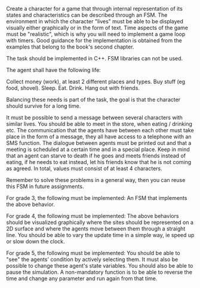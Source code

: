 Create a character for a game that through internal representation of its states and characteristics can be described through an FSM. The environment in which the character "lives" must be able to be displayed visually either graphically or in the form of text. Time aspects of the game must be "realistic", which is why you will need to implement a game loop with timers.
Good guidance for the implementation is obtained from the examples that belong to the book's second chapter.

The task should be implemented in C++. FSM libraries can not be used.

The agent shall have the following life:

Collect money (work), at least 2 different places and types.
Buy stuff (eg food, shovel).
Sleep.
Eat.
Drink.
Hang out with friends.

Balancing these needs is part of the task, the goal is that the character should survive for a long time.

It must be possible to send a message between several characters with similar lives. You should be able to meet in the store, when eating / drinking etc. The communication that the agents have between each other must take place in the form of a message, they all have access to a telephone with an SMS function. The dialogue between agents must be printed out and that a meeting is scheduled at a certain time and in a special place. Keep in mind that an agent can starve to death if he goes and meets friends instead of eating, if he needs to eat instead, let his friends know that he is not coming as agreed.
In total, values ​​must consist of at least 4 characters.

Remember to solve these problems in a general way, then you can reuse this FSM in future assignments.

For grade 3, the following must be implemented:
An FSM that implements the above behavior.

For grade 4, the following must be implemented:
The above behaviors should be visualized graphically where the sites should be represented on a 2D surface and where the agents move between them through a straight line. You should be able to vary the update time in a simple way, ie speed up or slow down the clock.

For grade 5, the following must be implemented:
You should be able to "see" the agents' condition by actively selecting them. It must also be possible to change these agent's state variables. You should also be able to pause the simulation.
A non-mandatory function is to be able to reverse the time and change any parameter and run again from that time.